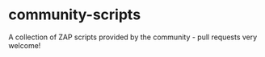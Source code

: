 community-scripts
=================

A collection of ZAP scripts provided by the community - pull requests very welcome!
